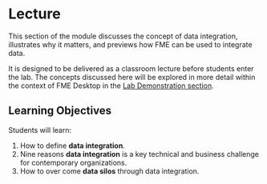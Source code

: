 # Lecture

This section of the module discusses the concept of data integration, illustrates why it matters, and previews how FME can be used to integrate data.

It is designed to be delivered as a classroom lecture before students enter the lab. The concepts discussed here will be explored in more detail within the context of FME Desktop in the [Lab Demonstration section](../Integration2Lab/2.00.LabDemonstration.md).

## Learning Objectives

Students will learn:

1. How to define **data integration**.
2. Nine reasons **data integration** is a key technical and business challenge for contemporary organizations.
3. How to over come **data silos** through data integration.
